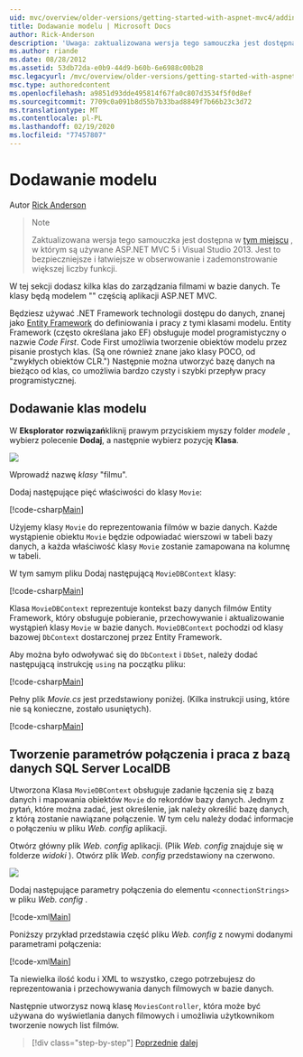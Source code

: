 ```yaml
---
uid: mvc/overview/older-versions/getting-started-with-aspnet-mvc4/adding-a-model
title: Dodawanie modelu | Microsoft Docs
author: Rick-Anderson
description: 'Uwaga: zaktualizowana wersja tego samouczka jest dostępna w tym miejscu, w którym są używane ASP.NET MVC 5 i Visual Studio 2013. Jest to bezpieczniejsze i łatwiejsze w obserwowanie...'
ms.author: riande
ms.date: 08/28/2012
ms.assetid: 53db72da-e0b9-44d9-b60b-6e6988c00b28
msc.legacyurl: /mvc/overview/older-versions/getting-started-with-aspnet-mvc4/adding-a-model
msc.type: authoredcontent
ms.openlocfilehash: a9851d93dde495814f67fa0c807d3534f5f0d8ef
ms.sourcegitcommit: 7709c0a091b8d55b7b33bad8849f7b66b23c3d72
ms.translationtype: MT
ms.contentlocale: pl-PL
ms.lasthandoff: 02/19/2020
ms.locfileid: "77457807"
---
```

# <a name="adding-a-model"></a>Dodawanie modelu

Autor [Rick Anderson](https://twitter.com/RickAndMSFT)

> > [!NOTE]
> > Zaktualizowana wersja tego samouczka jest dostępna w [tym miejscu](../../getting-started/introduction/getting-started.md) , w którym są używane ASP.NET MVC 5 i Visual Studio 2013. Jest to bezpieczniejsze i łatwiejsze w obserwowanie i zademonstrowanie większej liczby funkcji.

W tej sekcji dodasz kilka klas do zarządzania filmami w bazie danych. Te klasy będą modelem &quot;&quot; częścią aplikacji ASP.NET MVC.

Będziesz używać .NET Framework technologii dostępu do danych, znanej jako [Entity Framework](https://msdn.microsoft.com/library/bb399572(VS.110).aspx) do definiowania i pracy z tymi klasami modelu. Entity Framework (często określana jako EF) obsługuje model programistyczny o nazwie *Code First*. Code First umożliwia tworzenie obiektów modelu przez pisanie prostych klas. (Są one również znane jako klasy POCO, od &quot;zwykłych obiektów CLR.&quot;) Następnie można utworzyć bazę danych na bieżąco od klas, co umożliwia bardzo czysty i szybki przepływ pracy programistycznej.

## <a name="adding-model-classes"></a>Dodawanie klas modelu

W **Eksplorator rozwiązań**kliknij prawym przyciskiem myszy folder *modele* , wybierz polecenie **Dodaj**, a następnie wybierz pozycję **Klasa**.

![](adding-a-model/_static/image1.png)

Wprowadź nazwę *klasy* &quot;filmu&quot;.

Dodaj następujące pięć właściwości do klasy `Movie`:

[!code-csharp[Main](adding-a-model/samples/sample1.cs)]

Użyjemy klasy `Movie` do reprezentowania filmów w bazie danych. Każde wystąpienie obiektu `Movie` będzie odpowiadać wierszowi w tabeli bazy danych, a każda właściwość klasy `Movie` zostanie zamapowana na kolumnę w tabeli.

W tym samym pliku Dodaj następującą `MovieDBContext` klasy:

[!code-csharp[Main](adding-a-model/samples/sample2.cs)]

Klasa `MovieDBContext` reprezentuje kontekst bazy danych filmów Entity Framework, który obsługuje pobieranie, przechowywanie i aktualizowanie wystąpień klasy `Movie` w bazie danych. `MovieDBContext` pochodzi od klasy bazowej `DbContext` dostarczonej przez Entity Framework.

Aby można było odwoływać się do `DbContext` i `DbSet`, należy dodać następującą instrukcję `using` na początku pliku:

[!code-csharp[Main](adding-a-model/samples/sample3.cs)]

Pełny plik *Movie.cs* jest przedstawiony poniżej. (Kilka instrukcji using, które nie są konieczne, zostało usuniętych).

[!code-csharp[Main](adding-a-model/samples/sample4.cs)]

## <a name="creating-a-connection-string-and-working-with-sql-server-localdb"></a>Tworzenie parametrów połączenia i praca z bazą danych SQL Server LocalDB

Utworzona Klasa `MovieDBContext` obsługuje zadanie łączenia się z bazą danych i mapowania obiektów `Movie` do rekordów bazy danych. Jednym z pytań, które można zadać, jest określenie, jak należy określić bazę danych, z którą zostanie nawiązane połączenie. W tym celu należy dodać informacje o połączeniu w pliku *Web. config* aplikacji.

Otwórz główny plik *Web. config* aplikacji. (Plik *Web. config* znajduje się w folderze *widoki* ). Otwórz plik *Web. config* przedstawiony na czerwono.

![](adding-a-model/_static/image2.png)

Dodaj następujące parametry połączenia do elementu `<connectionStrings>` w pliku *Web. config* .

[!code-xml[Main](adding-a-model/samples/sample5.xml)]

Poniższy przykład przedstawia część pliku *Web. config* z nowymi dodanymi parametrami połączenia:

[!code-xml[Main](adding-a-model/samples/sample6.xml?highlight=6-9)]

Ta niewielka ilość kodu i XML to wszystko, czego potrzebujesz do reprezentowania i przechowywania danych filmowych w bazie danych.

Następnie utworzysz nową klasę `MoviesController`, która może być używana do wyświetlania danych filmowych i umożliwia użytkownikom tworzenie nowych list filmów.

> [!div class="step-by-step"]
> [Poprzednie](adding-a-view.md)
> [dalej](accessing-your-models-data-from-a-controller.md)
